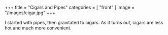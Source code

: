 +++
title = "Cigars and Pipes"
categories = [ "front" ]
image = "/images/cigar.jpg"
+++

I started with pipes, then gravitated to cigars. As it turns out, cigars are less hot and much more convenient.